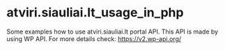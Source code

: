 # atviri.siauliai.lt_usage_in_php

Some examples how to use atviri.siauliai.lt portal API. 
This API is made by using WP API.
For more details check: https://v2.wp-api.org/

